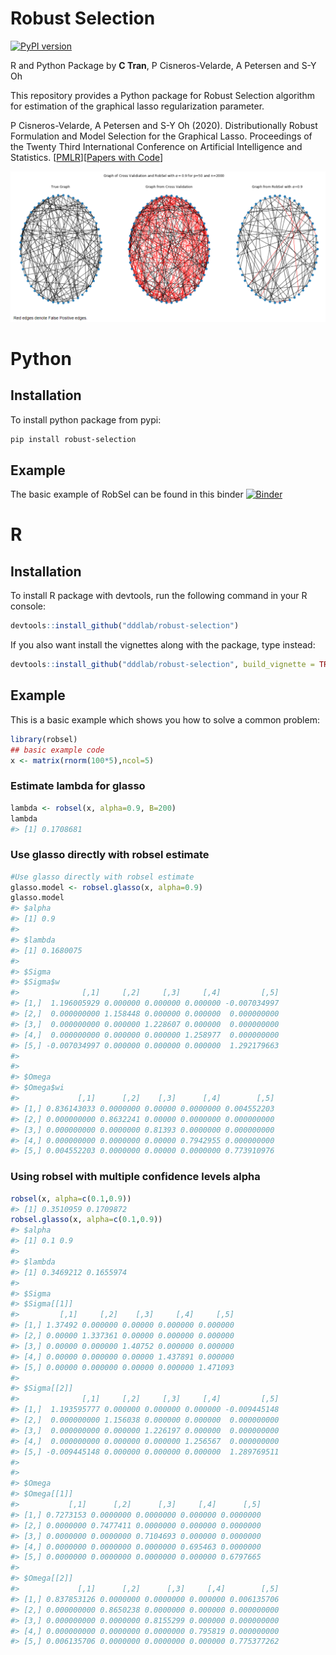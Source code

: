 Robust Selection
================

[![PyPI version](https://badge.fury.io/py/robust-selection.svg)](https://badge.fury.io/py/robust-selection) 

R and Python Package by **C Tran**, P Cisneros-Velarde, A Petersen and S-Y Oh

This repository provides a Python package for Robust Selection algorithm 
for estimation of the graphical lasso regularization parameter.

P Cisneros-Velarde, A Petersen and S-Y Oh (2020). Distributionally Robust Formulation and Model Selection for the Graphical Lasso. Proceedings of the Twenty Third International Conference on Artificial Intelligence and Statistics. [[PMLR](http://proceedings.mlr.press/v108/cisneros20a.html)][[Papers with Code](https://paperswithcode.com/paper/distributionally-robust-formulation-and-model)]

![CV vs. RobSel](https://github.com/dddlab/robust-selection/raw/main/examples/cv-vs-robsel.png)

# Python
## Installation
 To install python package from pypi:
```bash
pip install robust-selection
```

## Example
The basic example of RobSel can be found in this binder
[![Binder](https://mybinder.org/badge_logo.svg)](https://mybinder.org/v2/gh/dddlab/robust-selection/main?filepath=examples%2Frobsel_cv_example.ipynb)

# R
## Installation
To install R package with devtools, run the following command in your R console:
```r
devtools::install_github("dddlab/robust-selection")
```
If you also want install the vignettes along with the package, type instead:
```r
devtools::install_github("dddlab/robust-selection", build_vignette = TRUE)
 ```
 
## Example

This is a basic example which shows you how to solve a common problem:

``` r
library(robsel)
## basic example code
x <- matrix(rnorm(100*5),ncol=5)
```
### Estimate lambda for glasso
``` r
lambda <- robsel(x, alpha=0.9, B=200)
lambda
#> [1] 0.1708681
```
### Use glasso directly with robsel estimate
```r
#Use glasso directly with robsel estimate
glasso.model <- robsel.glasso(x, alpha=0.9)
glasso.model
#> $alpha
#> [1] 0.9
#> 
#> $lambda
#> [1] 0.1680075
#> 
#> $Sigma
#> $Sigma$w
#>              [,1]     [,2]     [,3]     [,4]         [,5]
#> [1,]  1.196005929 0.000000 0.000000 0.000000 -0.007034997
#> [2,]  0.000000000 1.158448 0.000000 0.000000  0.000000000
#> [3,]  0.000000000 0.000000 1.228607 0.000000  0.000000000
#> [4,]  0.000000000 0.000000 0.000000 1.258977  0.000000000
#> [5,] -0.007034997 0.000000 0.000000 0.000000  1.292179663
#> 
#> 
#> $Omega
#> $Omega$wi
#>             [,1]      [,2]    [,3]      [,4]        [,5]
#> [1,] 0.836143033 0.0000000 0.00000 0.0000000 0.004552203
#> [2,] 0.000000000 0.8632241 0.00000 0.0000000 0.000000000
#> [3,] 0.000000000 0.0000000 0.81393 0.0000000 0.000000000
#> [4,] 0.000000000 0.0000000 0.00000 0.7942955 0.000000000
#> [5,] 0.004552203 0.0000000 0.00000 0.0000000 0.773910976
```
### Using robsel with multiple confidence levels alpha
```r
robsel(x, alpha=c(0.1,0.9))
#> [1] 0.3510959 0.1709872
robsel.glasso(x, alpha=c(0.1,0.9))
#> $alpha
#> [1] 0.1 0.9
#> 
#> $lambda
#> [1] 0.3469212 0.1655974
#> 
#> $Sigma
#> $Sigma[[1]]
#>         [,1]     [,2]    [,3]     [,4]     [,5]
#> [1,] 1.37492 0.000000 0.00000 0.000000 0.000000
#> [2,] 0.00000 1.337361 0.00000 0.000000 0.000000
#> [3,] 0.00000 0.000000 1.40752 0.000000 0.000000
#> [4,] 0.00000 0.000000 0.00000 1.437891 0.000000
#> [5,] 0.00000 0.000000 0.00000 0.000000 1.471093
#> 
#> $Sigma[[2]]
#>              [,1]     [,2]     [,3]     [,4]         [,5]
#> [1,]  1.193595777 0.000000 0.000000 0.000000 -0.009445148
#> [2,]  0.000000000 1.156038 0.000000 0.000000  0.000000000
#> [3,]  0.000000000 0.000000 1.226197 0.000000  0.000000000
#> [4,]  0.000000000 0.000000 0.000000 1.256567  0.000000000
#> [5,] -0.009445148 0.000000 0.000000 0.000000  1.289769511
#> 
#> 
#> $Omega
#> $Omega[[1]]
#>           [,1]      [,2]      [,3]     [,4]      [,5]
#> [1,] 0.7273153 0.0000000 0.0000000 0.000000 0.0000000
#> [2,] 0.0000000 0.7477411 0.0000000 0.000000 0.0000000
#> [3,] 0.0000000 0.0000000 0.7104693 0.000000 0.0000000
#> [4,] 0.0000000 0.0000000 0.0000000 0.695463 0.0000000
#> [5,] 0.0000000 0.0000000 0.0000000 0.000000 0.6797665
#> 
#> $Omega[[2]]
#>             [,1]      [,2]      [,3]     [,4]        [,5]
#> [1,] 0.837853126 0.0000000 0.0000000 0.000000 0.006135706
#> [2,] 0.000000000 0.8650238 0.0000000 0.000000 0.000000000
#> [3,] 0.000000000 0.0000000 0.8155299 0.000000 0.000000000
#> [4,] 0.000000000 0.0000000 0.0000000 0.795819 0.000000000
#> [5,] 0.006135706 0.0000000 0.0000000 0.000000 0.775377262
```
